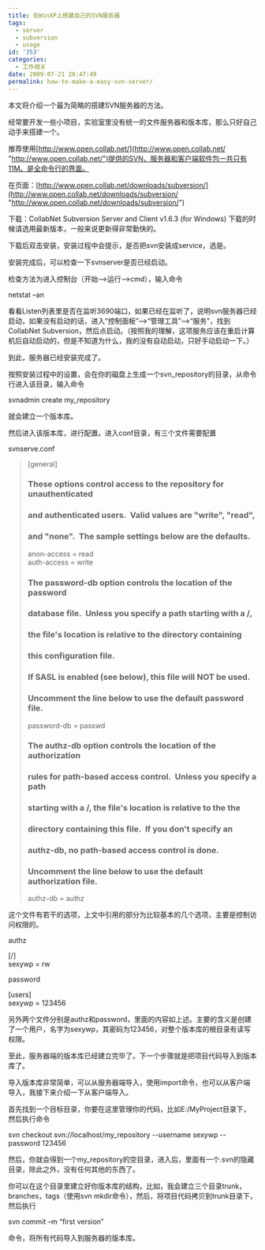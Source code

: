 ```yaml
---
title: 在WinXP上搭建自己的SVN服务器
tags:
  - server
  - subversion
  - usage
id: '353'
categories:
  - 工作相关
date: 2009-07-21 20:47:49
permalink: how-to-make-a-easy-svn-server/
---
```


本文将介绍一个最为简略的搭建SVN服务器的方法。
<!-- more -->
经常要开发一些小项目，实验室里没有统一的文件服务器和版本库，那么只好自己动手来搭建一个。

推荐使用[http://www.open.collab.net/](http://www.open.collab.net/ "http://www.open.collab.net/")提供的SVN，服务器和客户端软件包一共只有11M。是全命令行的界面。

在页面：[http://www.open.collab.net/downloads/subversion/](http://www.open.collab.net/downloads/subversion/ "http://www.open.collab.net/downloads/subversion/")

下载：CollabNet Subversion Server and Client v1.6.3 (for Windows) 下载的时候请选用最新版本，一般来说更新得非常勤快的。

下载后双击安装，安装过程中会提示，是否把svn安装成service，选是。

安装完成后，可以检查一下svnserver是否已经启动。

检查方法为进入控制台（开始-->运行-->cmd），输入命令

netstat –an

看看Listen列表里是否在监听3690端口，如果已经在监听了，说明svn服务器已经启动，如果没有启动的话，进入“控制面板”-->“管理工具”-->“服务”，找到CollabNet Subversion，然后点启动。（按照我的理解，这项服务应该在重启计算机后自动启动的，但是不知道为什么，我的没有自动启动，只好手动启动一下。）

到此，服务器已经安装完成了。

按照安装过程中的设置，会在你的磁盘上生成一个svn_repository的目录，从命令行进入该目录，输入命令

svnadmin create my_repository

就会建立一个版本库。

然后进入该版本库，进行配置。进入conf目录，有三个文件需要配置

svnserve.conf

> [general]  
> ### These options control access to the repository for unauthenticated  
> ### and authenticated users.  Valid values are "write", "read",  
> ### and "none".  The sample settings below are the defaults.
> 
> anon-access = read  
> auth-access = write
> 
> ### The password-db option controls the location of the password  
> ### database file.  Unless you specify a path starting with a /,  
> ### the file's location is relative to the directory containing  
> ### this configuration file.  
> ### If SASL is enabled (see below), this file will NOT be used.  
> ### Uncomment the line below to use the default password file.
> 
> password-db = passwd
> 
> ### The authz-db option controls the location of the authorization  
> ### rules for path-based access control.  Unless you specify a path  
> ### starting with a /, the file's location is relative to the the  
> ### directory containing this file.  If you don't specify an  
> ### authz-db, no path-based access control is done.  
> ### Uncomment the line below to use the default authorization file.
> 
> authz-db = authz

这个文件有若干的选项，上文中引用的部分为比较基本的几个选项，主要是控制访问权限的。

authz

[/]  
sexywp = rw  

password

[users]  
sexywp = 123456  

另外两个文件分别是authz和password，里面的内容如上述。主要的含义是创建了一个用户，名字为sexywp，其密码为123456，对整个版本库的根目录有读写权限。

至此，服务器端的版本库已经建立完毕了。下一个步骤就是把项目代码导入到版本库了。

导入版本库非常简单，可以从服务器端导入，使用import命令，也可以从客户端导入，我接下来介绍一下从客户端导入。

首先找到一个目标目录，你要在这里管理你的代码，比如E:/MyProject目录下，然后执行命令

svn checkout svn://localhost/my_repository --username sexywp --password 123456  

然后，你就会得到一个my_repository的空目录，进入后，里面有一个.svn的隐藏目录，除此之外，没有任何其他的东西了。

你可以在这个目录里建立好你版本库的结构，比如，我会建立三个目录trunk，branches，tags（使用svn mkdir命令），然后，将项目代码拷贝到trunk目录下，然后执行

svn commit –m “first version”

命令，将所有代码导入到服务器的版本库。
